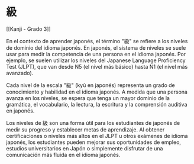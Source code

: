 # 級

[[Kanji - Grado 3]]

En el contexto de aprender japonés, el término "級" se refiere a los niveles de dominio del idioma japonés. En japonés, el sistema de niveles se suele usar para medir la competencia de una persona en el idioma japonés. Por ejemplo, se suelen utilizar los niveles del Japanese Language Proficiency Test (JLPT), que van desde N5 (el nivel más básico) hasta N1 (el nivel más avanzado).

Cada nivel de la escala "級" (kyū en japonés) representa un grado de conocimiento y habilidad en el idioma japonés. A medida que una persona avanza en los niveles, se espera que tenga un mayor dominio de la gramática, el vocabulario, la lectura, la escritura y la comprensión auditiva en japonés.

Los niveles de 級 son una forma útil para los estudiantes de japonés de medir su progreso y establecer metas de aprendizaje. Al obtener certificaciones o niveles más altos en el JLPT u otros exámenes de idioma japonés, los estudiantes pueden mejorar sus oportunidades de empleo, estudios universitarios en Japón o simplemente disfrutar de una comunicación más fluida en el idioma japonés.
